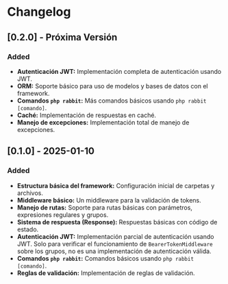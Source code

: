 # Changelog

## [0.2.0] - Próxima Versión
### Added
- **Autenticación JWT:** Implementación completa de autenticación usando JWT.
- **ORM:** Soporte básico para uso de modelos y bases de datos con el framework.
- **Comandos `php rabbit`:** Más comandos básicos usando `php rabbit [comando]`.
- **Caché:** Implementación de respuestas en caché.
- **Manejo de excepciones:** Implementación total de manejo de excepciones.

## [0.1.0] - 2025-01-10
### Added
- **Estructura básica del framework:** Configuración inicial de carpetas y archivos.
- **Middleware básico:** Un middleware para la validación de tokens.
- **Manejo de rutas:** Soporte para rutas básicas con parámetros, expresiones regulares y grupos.
- **Sistema de respuesta (Response):** Respuestas básicas con código de estado.
- **Autenticación JWT:** Implementación parcial de autenticación usando JWT. Solo para verificar el funcionamiento de `BearerTokenMiddleware` sobre los grupos, no es una implementación de autenticación válida.
- **Comandos `php rabbit`:** Comandos básicos usando `php rabbit [comando]`.
- **Reglas de validación:** Implementación de reglas de validación.
